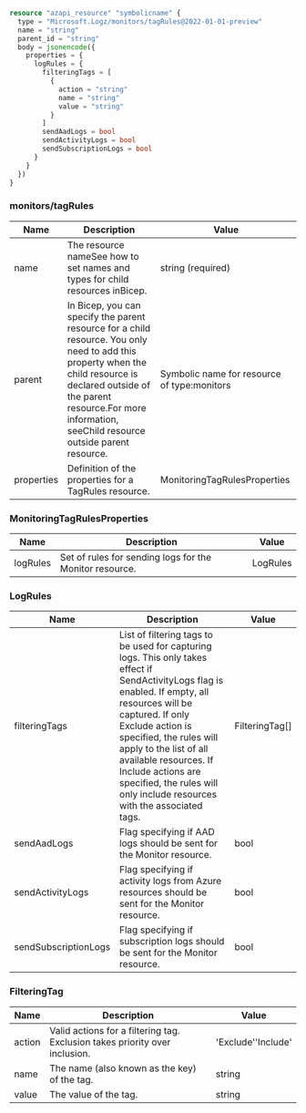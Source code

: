 ```terraform
resource "azapi_resource" "symbolicname" {
  type = "Microsoft.Logz/monitors/tagRules@2022-01-01-preview"
  name = "string"
  parent_id = "string"
  body = jsonencode({
    properties = {
      logRules = {
        filteringTags = [
          {
            action = "string"
            name = "string"
            value = "string"
          }
        ]
        sendAadLogs = bool
        sendActivityLogs = bool
        sendSubscriptionLogs = bool
      }
    }
  })
}

```

### monitors/tagRules

| Name | Description | Value |
|-|-|-|
| name | The resource nameSee how to set names and types for child resources inBicep. | string (required) |
| parent | In Bicep, you can specify the parent resource for a child resource. You only need to add this property when the child resource is declared outside of the parent resource.For more information, seeChild resource outside parent resource. | Symbolic name for resource of type:monitors |
| properties | Definition of the properties for a TagRules resource. | MonitoringTagRulesProperties |


### MonitoringTagRulesProperties

| Name | Description | Value |
|-|-|-|
| logRules | Set of rules for sending logs for the Monitor resource. | LogRules |


### LogRules

| Name | Description | Value |
|-|-|-|
| filteringTags | List of filtering tags to be used for capturing logs. This only takes effect if SendActivityLogs flag is enabled. If empty, all resources will be captured. If only Exclude action is specified, the rules will apply to the list of all available resources. If Include actions are specified, the rules will only include resources with the associated tags. | FilteringTag[] |
| sendAadLogs | Flag specifying if AAD logs should be sent for the Monitor resource. | bool |
| sendActivityLogs | Flag specifying if activity logs from Azure resources should be sent for the Monitor resource. | bool |
| sendSubscriptionLogs | Flag specifying if subscription logs should be sent for the Monitor resource. | bool |


### FilteringTag

| Name | Description | Value |
|-|-|-|
| action | Valid actions for a filtering tag. Exclusion takes priority over inclusion. | 'Exclude''Include' |
| name | The name (also known as the key) of the tag. | string |
| value | The value of the tag. | string |



